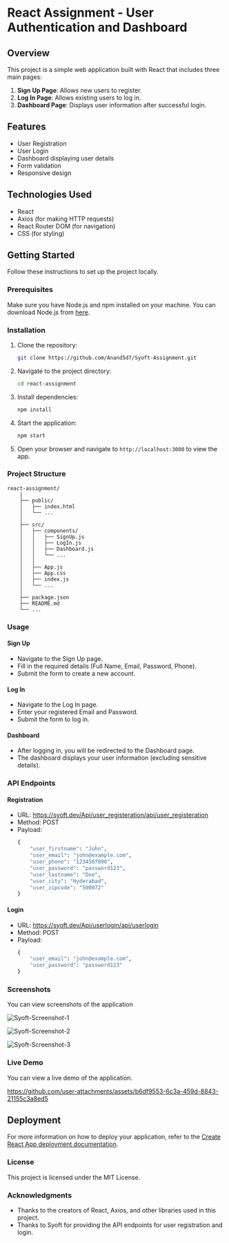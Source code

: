 # React Assignment - User Authentication and Dashboard

## Overview

This project is a simple web application built with React that includes three main pages:

1. **Sign Up Page**: Allows new users to register.
2. **Log In Page**: Allows existing users to log in.
3. **Dashboard Page**: Displays user information after successful login.

## Features

- User Registration
- User Login
- Dashboard displaying user details
- Form validation
- Responsive design

## Technologies Used

- React
- Axios (for making HTTP requests)
- React Router DOM (for navigation)
- CSS (for styling)

## Getting Started

Follow these instructions to set up the project locally.

### Prerequisites

Make sure you have Node.js and npm installed on your machine. You can download Node.js from [here](https://nodejs.org/).

### Installation

1. Clone the repository:

    ```bash
    git clone https://github.com/Anand5d7/Syoft-Assignment.git
    ```

2. Navigate to the project directory:

    ```bash
    cd react-assignment
    ```

3. Install dependencies:

    ```bash
    npm install
    ```

4. Start the application:

    ```bash
    npm start
    ```

5. Open your browser and navigate to `http://localhost:3000` to view the app.

### Project Structure

    react-assignment/
        │
        ├── public/
        │   ├── index.html
        │   └── ...
        │
        ├── src/
        │   ├── components/
        │   │   ├── SignUp.js
        │   │   ├── LogIn.js
        │   │   ├── Dashboard.js
        │   │   └── ...
        │   │
        │   ├── App.js
        │   ├── App.css
        │   ├── index.js
        │   └── ...
        │
        ├── package.json
        ├── README.md
        └── ...
### Usage

#### Sign Up
- Navigate to the Sign Up page.
- Fill in the required details (Full Name, Email, Password, Phone).
- Submit the form to create a new account.
  
#### Log In
- Navigate to the Log In page.
- Enter your registered Email and Password.
- Submit the form to log in.
  
#### Dashboard
- After logging in, you will be redirected to the Dashboard page.
- The dashboard displays your user information (excluding sensitive details).
  
### API Endpoints

#### Registration
- URL: https://syoft.dev/Api/user_registeration/api/user_registeration
- Method: POST
- Payload:
  ```bash
  {
      "user_firstname": "John",
      "user_email": "john@example.com",
      "user_phone": "1234567890",
      "user_password": "password123",
      "user_lastname": "Doe",
      "user_city": "Hyderabad",
      "user_zipcode": "500072"
  }
  ```
#### Login
- URL: https://syoft.dev/Api/userlogin/api/userlogin
- Method: POST
- Payload:
  ```bash
  {
      "user_email": "john@example.com",
      "user_password": "password123"
  }
  ```
### Screenshots

You can view screenshots of the application 

![Syoft-Screenshot-1](https://github.com/user-attachments/assets/566a0ecd-f5a7-423b-a4b5-d48460c68c03)

![Syoft-Screenshot-2](https://github.com/user-attachments/assets/e390b35e-dc5a-4dfb-9f69-ee2b2629fa5e)

![Syoft-Screenshot-3](https://github.com/user-attachments/assets/e7bccd3a-1122-4c87-96a2-0706feb84073)

### Live Demo

You can view a live demo of the application.


https://github.com/user-attachments/assets/b6df9553-6c3a-459d-8843-21155c3a8ed5





## Deployment

For more information on how to deploy your application, refer to the [Create React App deployment documentation](https://facebook.github.io/create-react-app/docs/deployment).

### License
This project is licensed under the MIT License.

### Acknowledgments
- Thanks to the creators of React, Axios, and other libraries used in this project.
- Thanks to Syoft for providing the API endpoints for user registration and login.

